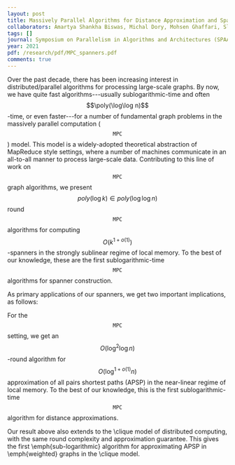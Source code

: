 ```yaml
---
layout: post
title: Massively Parallel Algorithms for Distance Approximation and Spanners
collaborators: Amartya Shankha Biswas, Michal Dory, Mohsen Ghaffari, Slobodan Mitrović, Yasamin Nazari
tags: []
journal: Symposium on Parallelism in Algorithms and Architectures (SPAA)
year: 2021
pdf: /research/pdf/MPC_spanners.pdf
comments: true
---
```

Over the past decade, there has been increasing interest in distributed/parallel algorithms for processing large-scale graphs.
By now, we have quite fast algorithms---usually sublogarithmic-time and often $$\poly(\log\log n)$$-time,
or even faster---for a number of fundamental graph problems in the massively parallel computation ($$\texttt{MPC}$$) model.
This model is a widely-adopted theoretical abstraction of MapReduce style settings,
where a number of machines communicate in an all-to-all manner to process large-scale data.
Contributing to this line of work on $$\texttt{MPC}$$ graph algorithms,
we present $$poly(\log k) \in poly(\log\log n)$$ round $$\texttt{MPC}$$ algorithms for computing $$O(k^{1+{o(1)}})$$-spanners
in the strongly sublinear regime of local memory. To the best of our knowledge, these are the first sublogarithmic-time $$\texttt{MPC}$$ algorithms for spanner construction.

As primary applications of our spanners, we get  two important implications, as follows:

For the $$\texttt{MPC}$$ setting, we get an $$O(\log^2\log n)$$-round algorithm for $$O(\log^{1+o(1)} n)$$ approximation of all pairs shortest paths (APSP) in the near-linear regime of local memory. To the best of our knowledge, this is the first sublogarithmic-time $$\texttt{MPC}$$ algorithm for distance approximations.

Our result above also extends to the \clique model of distributed computing, with the same round complexity and approximation guarantee. This gives the first \emph{sub-logarithmic} algorithm for approximating APSP in \emph{weighted} graphs in the \clique model.
